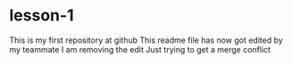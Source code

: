 # lesson-1
This is my first repository at github
This readme file has now got edited by my teammate
I am removing the edit
Just trying to get a merge conflict